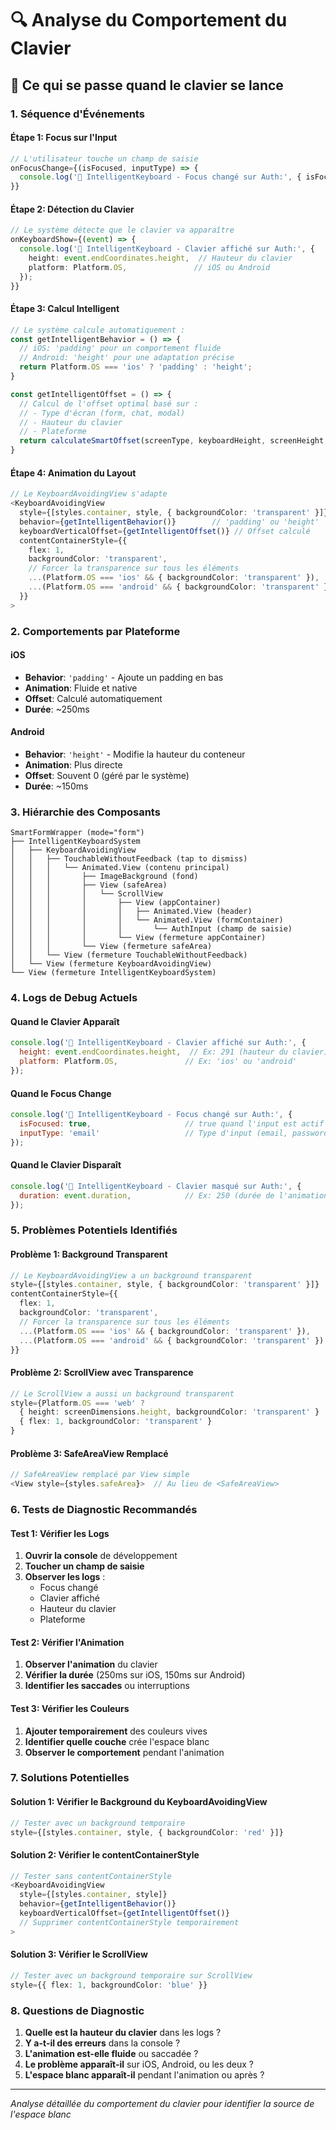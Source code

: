 # 🔍 Analyse du Comportement du Clavier

## 🎯 **Ce qui se passe quand le clavier se lance**

### **1. Séquence d'Événements**

#### **Étape 1: Focus sur l'Input**
```typescript
// L'utilisateur touche un champ de saisie
onFocusChange={(isFocused, inputType) => {
  console.log('🧠 IntelligentKeyboard - Focus changé sur Auth:', { isFocused, inputType });
}}
```

#### **Étape 2: Détection du Clavier**
```typescript
// Le système détecte que le clavier va apparaître
onKeyboardShow={(event) => {
  console.log('🧠 IntelligentKeyboard - Clavier affiché sur Auth:', {
    height: event.endCoordinates.height,  // Hauteur du clavier
    platform: Platform.OS,               // iOS ou Android
  });
}}
```

#### **Étape 3: Calcul Intelligent**
```typescript
// Le système calcule automatiquement :
const getIntelligentBehavior = () => {
  // iOS: 'padding' pour un comportement fluide
  // Android: 'height' pour une adaptation précise
  return Platform.OS === 'ios' ? 'padding' : 'height';
}

const getIntelligentOffset = () => {
  // Calcul de l'offset optimal basé sur :
  // - Type d'écran (form, chat, modal)
  // - Hauteur du clavier
  // - Plateforme
  return calculateSmartOffset(screenType, keyboardHeight, screenHeight, Platform.OS);
}
```

#### **Étape 4: Animation du Layout**
```typescript
// Le KeyboardAvoidingView s'adapte
<KeyboardAvoidingView
  style={[styles.container, style, { backgroundColor: 'transparent' }]}
  behavior={getIntelligentBehavior()}        // 'padding' ou 'height'
  keyboardVerticalOffset={getIntelligentOffset()} // Offset calculé
  contentContainerStyle={{ 
    flex: 1, 
    backgroundColor: 'transparent',
    // Forcer la transparence sur tous les éléments
    ...(Platform.OS === 'ios' && { backgroundColor: 'transparent' }),
    ...(Platform.OS === 'android' && { backgroundColor: 'transparent' }),
  }}
>
```

### **2. Comportements par Plateforme**

#### **iOS**
- **Behavior**: `'padding'` - Ajoute un padding en bas
- **Animation**: Fluide et native
- **Offset**: Calculé automatiquement
- **Durée**: ~250ms

#### **Android**
- **Behavior**: `'height'` - Modifie la hauteur du conteneur
- **Animation**: Plus directe
- **Offset**: Souvent 0 (géré par le système)
- **Durée**: ~150ms

### **3. Hiérarchie des Composants**

```
SmartFormWrapper (mode="form")
├── IntelligentKeyboardSystem
│   ├── KeyboardAvoidingView
│   │   ├── TouchableWithoutFeedback (tap to dismiss)
│   │   │   └── Animated.View (contenu principal)
│   │   │       ├── ImageBackground (fond)
│   │   │       ├── View (safeArea)
│   │   │       │   └── ScrollView
│   │   │       │       ├── View (appContainer)
│   │   │       │       │   ├── Animated.View (header)
│   │   │       │       │   └── Animated.View (formContainer)
│   │   │       │       │       └── AuthInput (champ de saisie)
│   │   │       │       └── View (fermeture appContainer)
│   │   │       └── View (fermeture safeArea)
│   │   └── View (fermeture TouchableWithoutFeedback)
│   └── View (fermeture KeyboardAvoidingView)
└── View (fermeture IntelligentKeyboardSystem)
```

### **4. Logs de Debug Actuels**

#### **Quand le Clavier Apparaît**
```javascript
console.log('🧠 IntelligentKeyboard - Clavier affiché sur Auth:', {
  height: event.endCoordinates.height,  // Ex: 291 (hauteur du clavier)
  platform: Platform.OS,               // Ex: 'ios' ou 'android'
});
```

#### **Quand le Focus Change**
```javascript
console.log('🧠 IntelligentKeyboard - Focus changé sur Auth:', { 
  isFocused: true,                     // true quand l'input est actif
  inputType: 'email'                   // Type d'input (email, password, etc.)
});
```

#### **Quand le Clavier Disparaît**
```javascript
console.log('🧠 IntelligentKeyboard - Clavier masqué sur Auth:', {
  duration: event.duration,            // Ex: 250 (durée de l'animation)
});
```

### **5. Problèmes Potentiels Identifiés**

#### **Problème 1: Background Transparent**
```typescript
// Le KeyboardAvoidingView a un background transparent
style={[styles.container, style, { backgroundColor: 'transparent' }]}
contentContainerStyle={{ 
  flex: 1, 
  backgroundColor: 'transparent',
  // Forcer la transparence sur tous les éléments
  ...(Platform.OS === 'ios' && { backgroundColor: 'transparent' }),
  ...(Platform.OS === 'android' && { backgroundColor: 'transparent' }),
}}
```

#### **Problème 2: ScrollView avec Transparence**
```typescript
// Le ScrollView a aussi un background transparent
style={Platform.OS === 'web' ? 
  { height: screenDimensions.height, backgroundColor: 'transparent' } : 
  { flex: 1, backgroundColor: 'transparent' }
}
```

#### **Problème 3: SafeAreaView Remplacé**
```typescript
// SafeAreaView remplacé par View simple
<View style={styles.safeArea}>  // Au lieu de <SafeAreaView>
```

### **6. Tests de Diagnostic Recommandés**

#### **Test 1: Vérifier les Logs**
1. **Ouvrir la console** de développement
2. **Toucher un champ de saisie**
3. **Observer les logs** :
   - Focus changé
   - Clavier affiché
   - Hauteur du clavier
   - Plateforme

#### **Test 2: Vérifier l'Animation**
1. **Observer l'animation** du clavier
2. **Vérifier la durée** (250ms sur iOS, 150ms sur Android)
3. **Identifier les saccades** ou interruptions

#### **Test 3: Vérifier les Couleurs**
1. **Ajouter temporairement** des couleurs vives
2. **Identifier quelle couche** crée l'espace blanc
3. **Observer le comportement** pendant l'animation

### **7. Solutions Potentielles**

#### **Solution 1: Vérifier le Background du KeyboardAvoidingView**
```typescript
// Tester avec un background temporaire
style={[styles.container, style, { backgroundColor: 'red' }]}
```

#### **Solution 2: Vérifier le contentContainerStyle**
```typescript
// Tester sans contentContainerStyle
<KeyboardAvoidingView
  style={[styles.container, style]}
  behavior={getIntelligentBehavior()}
  keyboardVerticalOffset={getIntelligentOffset()}
  // Supprimer contentContainerStyle temporairement
>
```

#### **Solution 3: Vérifier le ScrollView**
```typescript
// Tester avec un background temporaire sur ScrollView
style={{ flex: 1, backgroundColor: 'blue' }}
```

### **8. Questions de Diagnostic**

1. **Quelle est la hauteur du clavier** dans les logs ?
2. **Y a-t-il des erreurs** dans la console ?
3. **L'animation est-elle fluide** ou saccadée ?
4. **Le problème apparaît-il** sur iOS, Android, ou les deux ?
5. **L'espace blanc apparaît-il** pendant l'animation ou après ?

---

*Analyse détaillée du comportement du clavier pour identifier la source de l'espace blanc* 
